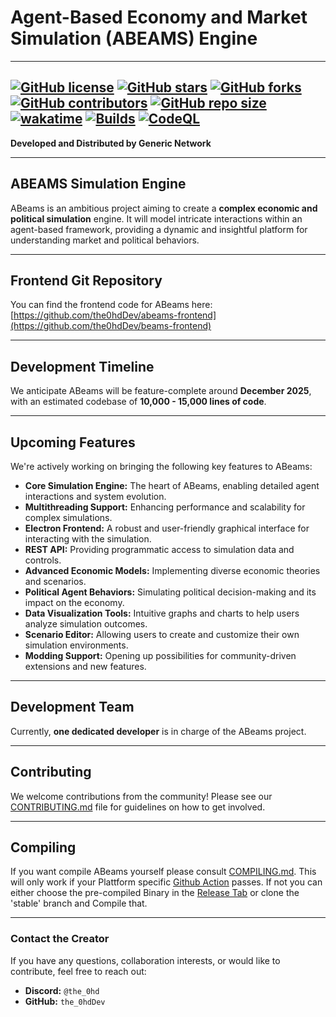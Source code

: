 # Agent-Based Economy and Market Simulation (ABEAMS) Engine
----
[![GitHub license](https://img.shields.io/github/license/the0hdDev/beams-engine?style=flat-square)](127.0.0.1)
[![GitHub stars](https://img.shields.io/github/stars/the0hdDev/beams-engine?style=social)](127.0.0.1)
[![GitHub forks](https://img.shields.io/github/forks/the0hdDev/beams-engine?style=social)]()
[![GitHub contributors](https://img.shields.io/github/contributors/the0hdDev/beams-engine?style=flat-square)](127.0.0.1)
[![GitHub repo size](https://img.shields.io/github/repo-size/the0hdDev/beams-engine?style=flat-square)](github.com/the0hdDev/abeams-engine)
[![wakatime](https://wakatime.com/badge/user/eb9893e1-ec3a-4a52-94f4-337993c32696/project/0575ae3c-e5e0-40b7-a902-535f58426f61.svg)](https://wakatime.com/badge/user/eb9893e1-ec3a-4a52-94f4-337993c32696/project/0575ae3c-e5e0-40b7-a902-535f58426f61)
[![Builds](https://github.com/the0hdDev/abeams-engine/actions/workflows/build-mlc.yml/badge.svg)](https://github.com/the0hdDev/abeams-engine/actions/workflows/build-mlc.yml)
[![CodeQL](https://github.com/the0hdDev/abeams-engine/actions/workflows/github-code-scanning/codeql/badge.svg)](https://github.com/the0hdDev/abeams-engine/actions/workflows/github-code-scanning/codeql)
---

**Developed and Distributed by Generic Network**

---

## ABEAMS Simulation Engine

ABeams is an ambitious project aiming to create a **complex economic and political simulation** engine. It will model intricate interactions within an agent-based framework, providing a dynamic and insightful platform for understanding market and political behaviors.

---

## Frontend Git Repository

You can find the frontend code for ABeams here:
[https://github.com/the0hdDev/abeams-frontend](https://github.com/the0hdDev/beams-frontend)

---

## Development Timeline

We anticipate ABeams will be feature-complete around **December 2025**, with an estimated codebase of **10,000 - 15,000 lines of code**.

---

## Upcoming Features

We're actively working on bringing the following key features to ABeams:

* **Core Simulation Engine:** The heart of ABeams, enabling detailed agent interactions and system evolution.
* **Multithreading Support:** Enhancing performance and scalability for complex simulations.
* **Electron Frontend:** A robust and user-friendly graphical interface for interacting with the simulation.
* **REST API:** Providing programmatic access to simulation data and controls.
* **Advanced Economic Models:** Implementing diverse economic theories and scenarios.
* **Political Agent Behaviors:** Simulating political decision-making and its impact on the economy.
* **Data Visualization Tools:** Intuitive graphs and charts to help users analyze simulation outcomes.
* **Scenario Editor:** Allowing users to create and customize their own simulation environments.
* **Modding Support:** Opening up possibilities for community-driven extensions and new features.

---

## Development Team

Currently, **one dedicated developer** is in charge of the ABeams project.

---

## Contributing

We welcome contributions from the community! Please see our [CONTRIBUTING.md](docs/CONTRIBUTING.md) file for guidelines on how to get involved.

---

## Compiling

If you want compile ABeams yourself please consult [COMPILING.md](docs/COMPILING.md). This will only work
if your Plattform specific [Github Action](https://github.com/the0hdDev/beams-engine/actions) passes. If not you can either
choose the pre-compiled Binary in the [Release Tab](https://github.com/the0hdDev/beams-engine/releases) or clone the 'stable' branch and Compile that.

---

### Contact the Creator

If you have any questions, collaboration interests, or would like to contribute, feel free to reach out:

* **Discord:** `@the_0hd`
* **GitHub:** `the_0hdDev`
